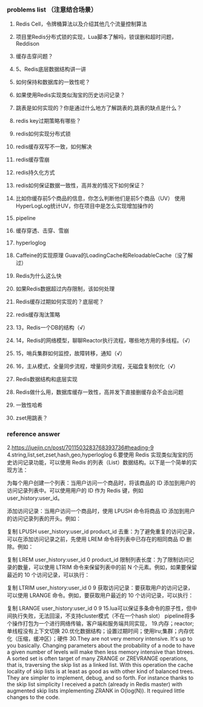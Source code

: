 ### problems list （注意结合场景）
1. Redis Cell，令牌桶算法以及介绍其他几个流量控制算法
2. 项目里Redis分布式锁的实现，Lua脚本了解吗，锁误删和超时问题，Reddison
3. 缓存击穿问题？
4. 5、Redis底层数据结构讲一讲
5. 如何保持和数据库的一致性呢？
6. 如果使用Redis实现类似淘宝的历史访问记录？
7. 跳表是如何实现的？你是通过什么地方了解跳表的,跳表的缺点是什么？
8. redis key过期策略有哪些？
9. redis如何实现分布式锁
10. redis缓存双写不一致，如何解决
11. redis缓存雪崩
12. redis持久化方式
13. redis如何保证数据一致性，高并发的情况下如何保证？
14. 比如你缓存前5个商品的信息，你怎么判断他们是前5个商品（UV）
    使用HyperLogLog统计UV，你在项目中是怎么实现增加操作的
15. pipeline
16. 缓存穿透、击穿、雪崩
17. hyperloglog
18. Caffeine的实现原理
    Guava的LoadingCache和ReloadableCache（没了解过）
19. Redis为什么这么快
20. 如果Redis数据超过内存限制，该如何处理
21. Redis缓存过期如何实现的？底层呢？
22. redis缓存淘汰策略
23. 13，Redis一个DB的结构（√）

24. 14，Redis的网络模型，聊聊Reactor执行流程，哪些地方用的多线程。（√）

25. 15，哨兵集群如何监控，故障转移，通知（√）
26. 16，主从模式，全量同步流程，增量同步流程，无磁盘复制优化（√）
27. Redis数据结构和底层实现
28. Redis做什么用，数据库缓存一致性，高并发下直接删缓存会不会出问题
29. 一致性哈希
30. zset用跳表？















### reference answer
2.https://juejin.cn/post/7011503283768393736#heading-9
4.string,list,set,zset,hash,geo,hyperloglog
6.要使用 Redis 实现类似淘宝的历史访问记录功能，可以使用 Redis 的列表（List）数据结构。以下是一个简单的实现方法：

为每个用户创建一个列表：当用户访问一个商品时，将该商品的 ID 添加到用户的访问记录列表中。可以使用用户的 ID 作为 Redis 键，例如 user_history:user_id。

添加访问记录：当用户访问一个商品时，使用 LPUSH 命令将商品 ID 添加到用户的访问记录列表的开头。例如：

复制
LPUSH user_history:user_id product_id
去重：为了避免重复的访问记录，可以在添加访问记录之前，先使用 LREM 命令将列表中已存在的相同商品 ID 删除。例如：

复制
LREM user_history:user_id 0 product_id
限制列表长度：为了限制访问记录的数量，可以使用 LTRIM 命令来保留列表中的前 N 个元素。例如，如果要保留最近的 10 个访问记录，可以执行：

复制
LTRIM user_history:user_id 0 9
获取访问记录：要获取用户的访问记录，可以使用 LRANGE 命令。例如，要获取用户最近的 10 个访问记录，可以执行：

复制
LRANGE user_history:user_id 0 9
15.lua可以保证多条命令的原子性，但中间执行失败，无法回滚，不支持cluster模式（不在一个hash slot）
pipeline将多个操作打包为一个进行网络传输，客户端和服务端共同实现，
19.内存；reactor;单线程没有上下文切换
20.优化数据结构；设置过期时间；使用lru;集群；内存优化（压缩，缓冲区）；硬件
30.They are not very memory intensive. It's up to you basically. Changing parameters about the probability of a node to have a given number of levels will make then less memory intensive than btrees.
A sorted set is often target of many ZRANGE or ZREVRANGE operations, that is, traversing the skip list as a linked list. With this operation the cache locality of skip lists is at least as good as with other kind of balanced trees.
They are simpler to implement, debug, and so forth. For instance thanks to the skip list simplicity I received a patch (already in Redis master) with augmented skip lists implementing ZRANK in O(log(N)). It required little changes to the code.
